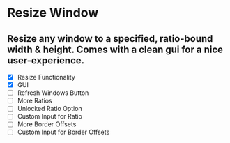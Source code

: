 # Resize Window
 
 Resize any window to a specified, ratio-bound width & height. Comes with a clean gui for a nice user-experience.
---
- [x] Resize Functionality
- [x] GUI
- [ ] Refresh Windows Button
- [ ] More Ratios
 - [ ] Unlocked Ratio Option
 - [ ] Custom Input for Ratio
- [ ] More Border Offsets
 - [ ] Custom Input for Border Offsets